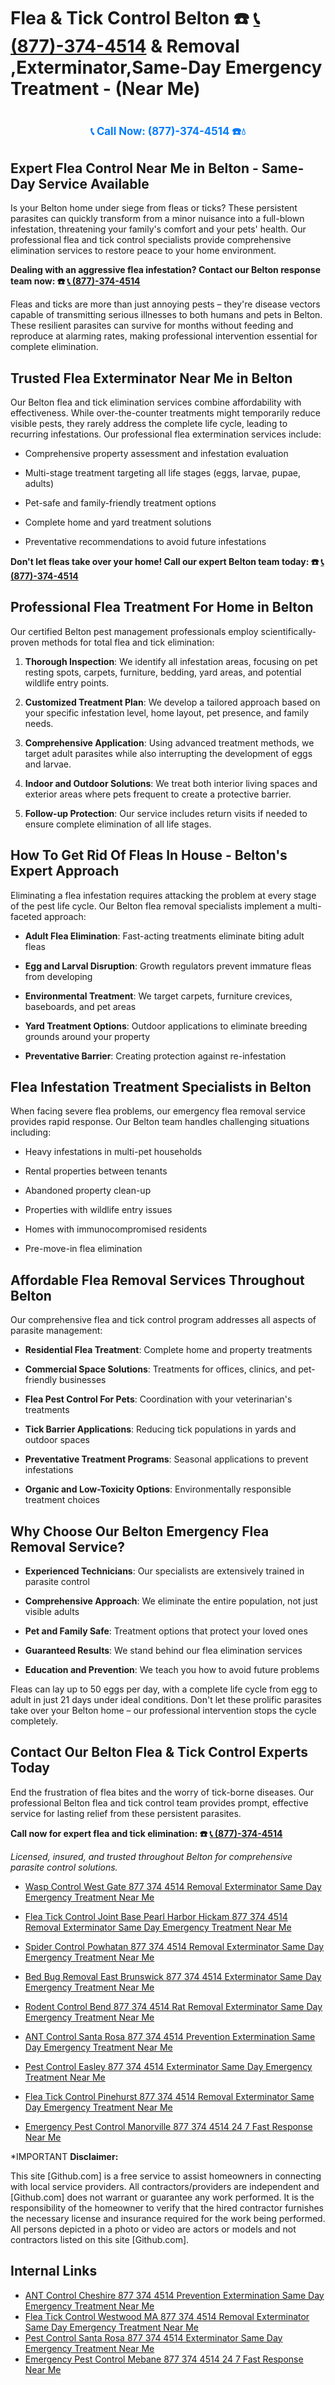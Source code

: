# Flea & Tick Control Belton ☎️ [📞 (877)-374-4514](https://pest-control-4514.netlify.app) & Removal ,Exterminator,Same-Day Emergency Treatment - (Near Me) 
# 

<p align="center" style="font-size: 1.2em; font-weight: bold; margin: 20px 0;">
  <a href="https://pest-control-4514.netlify.app" target="_blank" style="color: #007BFF; text-decoration: none;">📞 Call Now: (877)-374-4514 ☎️💧</a>
</p>

## Expert Flea Control Near Me in Belton - Same-Day Service Available

Is your Belton home under siege from fleas or ticks? These persistent parasites can quickly transform from a minor nuisance into a full-blown infestation, threatening your family's comfort and your pets' health. Our professional flea and tick control specialists provide comprehensive elimination services to restore peace to your home environment.

**Dealing with an aggressive flea infestation? Contact our Belton response team now: ☎️ [📞 (877)-374-4514](https://pest-control-4514.netlify.app)**

Fleas and ticks are more than just annoying pests – they're disease vectors capable of transmitting serious illnesses to both humans and pets in Belton. These resilient parasites can survive for months without feeding and reproduce at alarming rates, making professional intervention essential for complete elimination.

## Trusted Flea Exterminator Near Me in Belton

Our Belton flea and tick elimination services combine affordability with effectiveness. While over-the-counter treatments might temporarily reduce visible pests, they rarely address the complete life cycle, leading to recurring infestations. Our professional flea extermination services include:

- Comprehensive property assessment and infestation evaluation  

- Multi-stage treatment targeting all life stages (eggs, larvae, pupae, adults)  

- Pet-safe and family-friendly treatment options  

- Complete home and yard treatment solutions  

- Preventative recommendations to avoid future infestations  

**Don't let fleas take over your home! Call our expert Belton team today: ☎️ [📞 (877)-374-4514](https://pest-control-4514.netlify.app)**

## Professional Flea Treatment For Home in Belton

Our certified Belton pest management professionals employ scientifically-proven methods for total flea and tick elimination:

1. **Thorough Inspection**: We identify all infestation areas, focusing on pet resting spots, carpets, furniture, bedding, yard areas, and potential wildlife entry points.  

2. **Customized Treatment Plan**: We develop a tailored approach based on your specific infestation level, home layout, pet presence, and family needs.  

3. **Comprehensive Application**: Using advanced treatment methods, we target adult parasites while also interrupting the development of eggs and larvae.  

4. **Indoor and Outdoor Solutions**: We treat both interior living spaces and exterior areas where pets frequent to create a protective barrier.  

5. **Follow-up Protection**: Our service includes return visits if needed to ensure complete elimination of all life stages.  

## How To Get Rid Of Fleas In House - Belton's Expert Approach

Eliminating a flea infestation requires attacking the problem at every stage of the pest life cycle. Our Belton flea removal specialists implement a multi-faceted approach:

- **Adult Flea Elimination**: Fast-acting treatments eliminate biting adult fleas  

- **Egg and Larval Disruption**: Growth regulators prevent immature fleas from developing  

- **Environmental Treatment**: We target carpets, furniture crevices, baseboards, and pet areas  

- **Yard Treatment Options**: Outdoor applications to eliminate breeding grounds around your property  

- **Preventative Barrier**: Creating protection against re-infestation  

## Flea Infestation Treatment Specialists in Belton

When facing severe flea problems, our emergency flea removal service provides rapid response. Our Belton team handles challenging situations including:

- Heavy infestations in multi-pet households  

- Rental properties between tenants  

- Abandoned property clean-up  

- Properties with wildlife entry issues  

- Homes with immunocompromised residents  

- Pre-move-in flea elimination  

## Affordable Flea Removal Services Throughout Belton

Our comprehensive flea and tick control program addresses all aspects of parasite management:

- **Residential Flea Treatment**: Complete home and property treatments  

- **Commercial Space Solutions**: Treatments for offices, clinics, and pet-friendly businesses  

- **Flea Pest Control For Pets**: Coordination with your veterinarian's treatments  

- **Tick Barrier Applications**: Reducing tick populations in yards and outdoor spaces  

- **Preventative Treatment Programs**: Seasonal applications to prevent infestations  

- **Organic and Low-Toxicity Options**: Environmentally responsible treatment choices  

## Why Choose Our Belton Emergency Flea Removal Service?

- **Experienced Technicians**: Our specialists are extensively trained in parasite control  

- **Comprehensive Approach**: We eliminate the entire population, not just visible adults  

- **Pet and Family Safe**: Treatment options that protect your loved ones  

- **Guaranteed Results**: We stand behind our flea elimination services  

- **Education and Prevention**: We teach you how to avoid future problems  

Fleas can lay up to 50 eggs per day, with a complete life cycle from egg to adult in just 21 days under ideal conditions. Don't let these prolific parasites take over your Belton home – our professional intervention stops the cycle completely.

## Contact Our Belton Flea & Tick Control Experts Today

End the frustration of flea bites and the worry of tick-borne diseases. Our professional Belton flea and tick control team provides prompt, effective service for lasting relief from these persistent parasites.

**Call now for expert flea and tick elimination: ☎️ [📞 (877)-374-4514](https://pest-control-4514.netlify.app)**

*Licensed, insured, and trusted throughout Belton for comprehensive parasite control solutions.*


- [Wasp Control West Gate 877 374 4514 Removal Exterminator Same Day Emergency Treatment Near Me](https://github.com/allyoucaneatsushiin/pest-control/blob/main/Wasp-Control-West-Gate-877-374-4514-Removal-Exterminator-Same-Day-Emergency-Treatment-Near-Me.md)
- [Flea Tick Control Joint Base Pearl Harbor Hickam 877 374 4514 Removal Exterminator Same Day Emergency Treatment Near Me](https://github.com/allyoucaneatsushiin/pest-control/blob/main/Flea-Tick-Control-Joint-Base-Pearl-Harbor-Hickam-877-374-4514-Removal-Exterminator-Same-Day-Emergency-Treatment-Near-Me.md)
- [Spider Control Powhatan 877 374 4514 Removal Exterminator Same Day Emergency Treatment Near Me](https://github.com/allyoucaneatsushiin/pest-control/blob/main/Spider-Control-Powhatan-877-374-4514-Removal-Exterminator-Same-Day-Emergency-Treatment-Near-Me.md)


- [Bed Bug Removal East Brunswick 877 374 4514 Exterminator Same Day Emergency Treatment Near Me](https://github.com/allyoucaneatsushiin/pest-control/blob/main/Bed-Bug-Removal-East-Brunswick-877-374-4514-Exterminator-Same-Day-Emergency-Treatment-Near-Me.md)
- [Rodent Control Bend 877 374 4514 Rat Removal Exterminator Same Day Emergency Treatment Near Me](https://github.com/allyoucaneatsushiin/pest-control/blob/main/Rodent-Control-Bend-877-374-4514-Rat-Removal-Exterminator-Same-Day-Emergency-Treatment-Near-Me.md)
- [ANT Control Santa Rosa 877 374 4514 Prevention Extermination Same Day Emergency Treatment Near Me](https://github.com/allyoucaneatsushiin/pest-control/blob/main/ANT-Control-Santa-Rosa-877-374-4514-Prevention-Extermination-Same-Day-Emergency-Treatment-Near-Me.md)


- [Pest Control Easley 877 374 4514 Exterminator Same Day Emergency Treatment Near Me](https://github.com/allyoucaneatsushiin/pest-control/blob/main/Pest-Control-Easley-877-374-4514-Exterminator-Same-Day-Emergency-Treatment-Near-Me.md)
- [Flea Tick Control Pinehurst 877 374 4514 Removal Exterminator Same Day Emergency Treatment Near Me](https://github.com/allyoucaneatsushiin/pest-control/blob/main/Flea-Tick-Control-Pinehurst-877-374-4514-Removal-Exterminator-Same-Day-Emergency-Treatment-Near-Me.md)
- [Emergency Pest Control Manorville 877 374 4514 24 7 Fast Response Near Me](https://github.com/allyoucaneatsushiin/pest-control/blob/main/Emergency-Pest-Control-Manorville-877-374-4514-24-7-Fast-Response-Near-Me.md)


*IMPORTANT **Disclaimer:**  

This site [Github.com] is a free service to assist homeowners in connecting with local service providers. All contractors/providers are independent and [Github.com] does not warrant or guarantee any work performed. It is the responsibility of the homeowner to verify that the hired contractor furnishes the necessary license and insurance required for the work being performed. All persons depicted in a photo or video are actors or models and not contractors listed on this site [Github.com].


## Internal Links
- [ANT Control Cheshire 877 374 4514 Prevention Extermination Same Day Emergency Treatment Near Me](https://github.com/allyoucaneatsushiin/pest-control/blob/main/ANT-Control-Cheshire-877-374-4514-Prevention-Extermination-Same-Day-Emergency-Treatment-Near-Me.md)
- [Flea Tick Control Westwood MA 877 374 4514 Removal Exterminator Same Day Emergency Treatment Near Me](https://github.com/allyoucaneatsushiin/pest-control/blob/main/Flea-Tick-Control-Westwood-MA-877-374-4514-Removal-Exterminator-Same-Day-Emergency-Treatment-Near-Me.md)
- [Pest Control Santa Rosa 877 374 4514 Exterminator Same Day Emergency Treatment Near Me](https://github.com/allyoucaneatsushiin/pest-control/blob/main/Pest-Control-Santa-Rosa-877-374-4514-Exterminator-Same-Day-Emergency-Treatment-Near-Me.md)
- [Emergency Pest Control Mebane 877 374 4514 24 7 Fast Response Near Me](https://github.com/allyoucaneatsushiin/pest-control/blob/main/Emergency-Pest-Control-Mebane-877-374-4514-24-7-Fast-Response-Near-Me.md)
